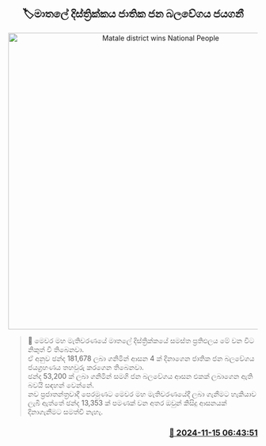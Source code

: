 <p align='center'><b><h2 align='center' title='Matale district wins National People's Force'>🏷මාතලේ දිස්ත්‍රික්කය ජාතික ජන බලවේගය ජයගනී</h2></b></p>
<p align='center'><img src='https://helakuru.sgp1.cdn.digitaloceanspaces.com/esana/images/lib/parliment-election-result.jpg' width='600' alt='Matale district wins National People's Force'></p>

>📝 මෙවර මහ මැතිවරණයේ මාත​ලේ දිස්ත්‍රික්කයේ සමස්ත ප්‍රතිඵලය මේ වන විට නිකුත් වී තිබෙනවා.<br>ඒ අනුව ඡන්ද 181,678 ලබා ගනිමින් ආසන 4 ක් දිනාගෙන ජාතික ජන බලවේගය ජයග්‍රහණය තහවුරු කරගෙන තිබෙනවා.<br>ඡන්ද 53,200 ක් ලබා ගනිමින් සමගි ජන බලවේගය ආසන එකක් ලබාගෙන ඇති බවයි සඳහන් වෙන්නේ.<br>නව ප්‍රජාතන්ත්‍රවාදී පෙරමුණට මෙවර මහ මැතිවරණයේදී ලබා ගැනීමට හැකියාව ලැබී ඇත්තේ ඡන්ද 13,353 ක් පමණක් වන අතර ඔවුන් කිසිදු ආසනයක් දිනාගැනීමට සමත්වී නැහැ.<br>

<h3 align='right'><a href='https://www.helakuru.lk/esana/p/105070/'>📅 2024-11-15 06:43:51</a></h3>
